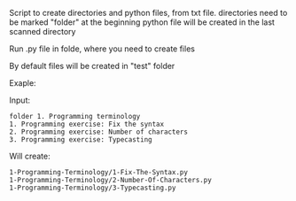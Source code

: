 Script to create directories and python files, from txt file.
directories need to be marked "folder" at the beginning
python file will be created in the last scanned directory

Run .py file in folde, where you need to create files

By default files will be created in "test" folder

Exaple:

Input:
```
folder 1. Programming terminology
1. Programming exercise: Fix the syntax
2. Programming exercise: Number of characters
3. Programming exercise: Typecasting
```

Will create:
```
1-Programming-Terminology/1-Fix-The-Syntax.py
1-Programming-Terminology/2-Number-Of-Characters.py
1-Programming-Terminology/3-Typecasting.py
```
